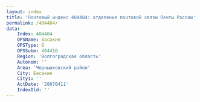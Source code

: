 ```yaml
---
layout: index
title: 'Почтовый индекс 404484: отделение почтовой связи Почты России'
permalink: /404484/
data:
    Index: 404484
    OPSName: Басакин
    OPSType: О
    OPSSubm: 404410
    Region: 'Волгоградская область'
    Autonom: ''
    Area: 'Чернышковский район'
    City: Басакин
    City1: ''
    ActDate: '20070411'
    IndexOld: ''
---
```


